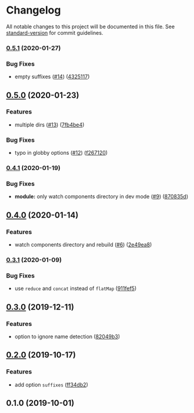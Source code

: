 # Changelog

All notable changes to this project will be documented in this file. See [standard-version](https://github.com/conventional-changelog/standard-version) for commit guidelines.

### [0.5.1](https://github.com/nuxt-community/global-components/compare/v0.5.0...v0.5.1) (2020-01-27)


### Bug Fixes

* empty suffixes ([#14](https://github.com/nuxt-community/global-components/issues/14)) ([4325117](https://github.com/nuxt-community/global-components/commit/4325117))

## [0.5.0](https://github.com/nuxt-community/global-components/compare/v0.4.1...v0.5.0) (2020-01-23)


### Features

* multiple dirs ([#13](https://github.com/nuxt-community/global-components/issues/13)) ([7fb4be4](https://github.com/nuxt-community/global-components/commit/7fb4be4968ecbca25b2f92b8b6a0c3d6f9571234))


### Bug Fixes

* typo in globby options ([#12](https://github.com/nuxt-community/global-components/issues/12)) ([f267120](https://github.com/nuxt-community/global-components/commit/f267120ab6e9201a22189b0d0e417a5d5917c4a2))

### [0.4.1](https://github.com/nuxt-community/global-components/compare/v0.4.0...v0.4.1) (2020-01-19)


### Bug Fixes

* **module:** only watch components directory in dev mode ([#9](https://github.com/nuxt-community/global-components/issues/9)) ([870835d](https://github.com/nuxt-community/global-components/commit/870835d))

## [0.4.0](https://github.com/nuxt-community/global-components/compare/v0.3.1...v0.4.0) (2020-01-14)


### Features

* watch components directory and rebuild ([#6](https://github.com/nuxt-community/global-components/issues/6)) ([2e49ea8](https://github.com/nuxt-community/global-components/commit/2e49ea8))

### [0.3.1](https://github.com/nuxt-community/global-components/compare/v0.3.0...v0.3.1) (2020-01-09)


### Bug Fixes

* use `reduce` and `concat` instead of `flatMap` ([911fef5](https://github.com/nuxt-community/global-components/commit/911fef5))

## [0.3.0](https://github.com/nuxt-community/global-components/compare/v0.2.0...v0.3.0) (2019-12-11)


### Features

* option to ignore name detection ([82049b3](https://github.com/nuxt-community/global-components/commit/82049b3))

## [0.2.0](https://github.com/nuxt-community/global-components/compare/v0.1.0...v0.2.0) (2019-10-17)


### Features

* add option `suffixes` ([ff34db2](https://github.com/nuxt-community/global-components/commit/ff34db29ebaf589d35012aeb4053980c0b92fbe0))

## 0.1.0 (2019-10-01)
